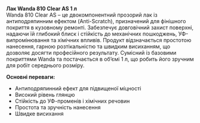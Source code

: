**Лак Wanda 810 Clear AS 1 л**  
Wanda 810 Clear AS – це двокомпонентний прозорий лак із антиподряпинним ефектом (Anti-Scratch), призначений для фінішного покриття в кузовному ремонті. Забезпечує довговічний захист поверхні, надаючи їй глибокий блиск і стійкість до механічних пошкоджень, УФ-випромінювання та хімічних впливів. Продукт відзначається простотою нанесення, гарною розтікальністю та швидким висиханням, що дозволяє досягти професійного результату. Сумісний із базовими покриттями Wanda та постачається в об’ємі 1 л, що робить його зручним для робіт середнього розміру.

**Основні переваги:**
- Антиподряпинний ефект для підвищеної міцності
- Високий рівень глянцю
- Стійкість до УФ-променів і хімічних речовин
- Простота та зручність нанесення
- Швидке висихання